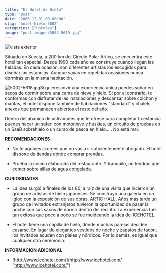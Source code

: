 ```yaml
---
title: "El Hotel de Hielo"
type: "post"
date: "2006-12-01 00:00:00"
slug: "hotel-hielo-5002"
categories: ["Hoteles"]
image: "post-images/5002-5619.jpg"
---
```


![vista exterior](post-images/5002-5619.jpg "vista exterior")

  






Situado en Suecia, a 200 km del Círculo Polar Ártico, se encuentra este hotel tan especial. Desde 1990 cada año se construye cuando llegan las heladas. En cada ocasión, son diferentes artistas los escogidos para diseñar las estancias. Aunque vayas en repetidas ocasiones nunca dormirás en la misma habitación.





![5002-5618.jpg](post-images/5002-5618.jpg "5002-5618.jpg")Si quieres vivir una experiencia única puedes soñar en sacos de dormir sobre una cama de nieve y hielo. Si por el contrario, te conformas con disfrutar de las instalaciones y descansar sobre colchón y mantas, el hotel dispone también de habitaciones "standard" y chalets anexos que permanecen abiertos el resto del año. 







Dentro del abanico de actividades que te ofrece para completar tu estancia puedes hacer un safari con motonieve y huskies, un circuito de pruebas en un SaaB sobrehielo o un curso de pesca en hielo..... No está mal.

 











**RECOMENDACIONES**

- No te agobies si crees que no vas a ir suficientemente abrigado. El hotel dispone de tiendas dónde comprar prendas.



- Prueba la cocina elaborada del restaurante. Y tranquilo, no tendrás que comer sobre sillas de agua congelada.



**CURIOSIDADES**



- La idea surgió a finales de los 80, a raíz de una visita que hicieron un grupo de artistas de hielo japoneses. Se construyó una galería en un igloo con la exposición de sus obras, ARTIC HALL. Años más tarde un grupo de invitados extranjeros tuvieron la oportunidad de pasar la noche con sus sacos de dormir dentro del recinto. La experiencia fue tan exitosa que poco a poco se fue moldeando la idea del ICEHOTEL.







- El hotel tiene una capilla de hielo, dónde muchas parejas deciden casarse. En lugar de elegantes vestidos de noche y zapatos de tacón, los invitados acuden con pieles y nórdicos. Por lo demás, es igual que cualquier otra ceremonia.











**INFORMACION ADICIONAL**



- [http://www.icehotel.com/](http://www.icehotel.com/ "http://www.icehotel.com/")
